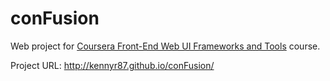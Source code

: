 # conFusion

Web project for [Coursera Front-End Web UI Frameworks and Tools] course.

Project URL: http://kennyr87.github.io/conFusion/

[Coursera Front-End Web UI Frameworks and Tools]: https://www.coursera.org/learn/web-frameworks/
